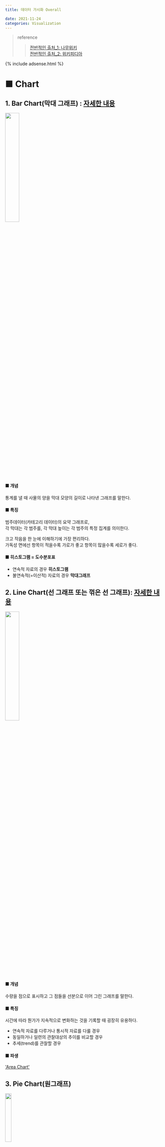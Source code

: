 ```yaml
---
title: 데이터 가시화 Overall

date: 2021-11-24
categories: Visualization
---
```


> reference
>> [전반적인 출처_1: 나무위키](https://namu.wiki/w/%EB%82%98%EB%AC%B4%EC%9C%84%ED%82%A4:%EB%8C%80%EB%AC%B8)<br>
>> [전반적인 출처_2: 위키피디아](https://en.wikipedia.org/wiki/Main_Page)


{% include adsense.html %}

# ■ Chart

## 1. Bar Chart(막대 그래프) : [자세한 내용](https://tododata101.github.io/visualization/Bar+chart-python/)
<img src="https://w.namu.la/s/8aaa18bc88d474bafc366ce88dd070b2f5341506a46eadd4aa91949dba4b6a8f07abcb8b4fce1ff429ac864886e68fc80b25895e3e4eaf5f32ac40f600b22b3f722aeeb1f9cd31bea467293736d5d6af2b056d1f440f2c66bd8b6b3afa83dcdc"  width='30%' height='30%'>

#### ■ 개념
통계를 낼 때 사물의 양을 막대 모양의 길이로 나타낸 그래프를 말한다. <br>
#### ■ 특징
범주데이터(카테고리 데이터)의 요약 그래프로, <br>
각 막대는 각 범주를, 각 막대 높이는 각 범주의 특정 집계를 의미한다.

크고 작음을 한 눈에 이해하기에 가장 편리하다. <br>
가독성 면에선 항목이 적을수록 가로가 좋고 항목이 많을수록 세로가 좋다.
#### ■ 히스토그램 = 도수분포표
- 연속적 자료의 경우 **히스토그램**
- 불연속적(=이산적) 자료의 경우 **막대그래프**


## 2. Line Chart(선 그래프 또는 꺾은 선 그래프): [자세한 내용](https://tododata101.github.io/visualization/Line+chart-python/)
<img src="https://ww.namu.la/s/663e867864f5d6cd1e2f1db1035d251f946a8849f9a7e3b2f14e1b7c8db813556729684fb01fb2cb5cf0850de5e6368f2283c6eff1e61f5ecfdef124f79a320d9b7cb90bbccbea4bcfa42300e2351752fc06860977e49959f685bacd5864ff1d"  width='30%' height='30%'>

#### ■ 개념
수량을 점으로 표시하고 그 점들을 선분으로 이어 그린 그래프를 말한다.<br>
#### ■ 특징
시간에 따라 뭔가가 지속적으로 변화하는 것을 기록할 때 굉장히 유용하다.<br>
- 연속적 자료를 다루거나 통시적 자료를 다룰 경우
- 동일하거나 일련의 관찰대상의 추이를 비교할 경우
- 추세(trend)를 관찰할 경우
 
#### ■ 파생 
['Area Chart'](https://en.wikipedia.org/wiki/Area_chart)

## 3. Pie Chart(원그래프)
<img src="https://upload.wikimedia.org/wikipedia/commons/thumb/d/db/English_dialects1997.svg/440px-English_dialects1997.svg.png"  width='20%' height='20%'>

#### ■ 개념
전체에 대한 각 항목의 비율을 원 모양으로 나타낸 그래프다.<br>

#### ■ 특징
전체에 대한 부분의 비율을 한 눈에 알 수 있기 때문에 비율을 나타낼 때 편리하다. 

## 4. Scatter Plot(산점도 그래프)
<img src="https://upload.wikimedia.org/wikipedia/ko/thumb/8/8a/Scatter_plot.png/480px-Scatter_plot.png"  width='20%' height='20%'>

#### ■ 개념
가로축(X축)과 세로축(Y축)을 설정한 좌표평면 상에서 각각의 관찰값들을 점이나 X 문자로 표시하는 방식.<br>
좌표상의 점(點)들을 표시함으로써 **두 개 변수 간의 관계**를 나타내는 그래프 방법이다. <br>
*두 축이 의미하는 바가 무엇인지부터 확실하게 정의되어야 한다.*

#### ■ 특징
- 강도파악: **상관관계** <br>
강한 음(양)의 관계인지, 약한 음(양)의 관계인지 파악

- 모형의 적합성: **회귀적합선**<br>
좌표상의 점이 회귀적합선에 인접하면<br>
모형이 데이터에 적합하여,해당 모형에 대한 회귀 방정식을 사용하여 데이터 설명 가능.

- 이상치(outlier)<br>
고립된 점이 이상치를 나타내며,<br>
결과에 큰 영향을 끼칠 수 있으니 원인 식별 후 제거 등의 액션이 필요.


## 5. Bubble Chart 

#### ■ 개념
X축, Y축, Bubble, 이렇게 3지표를 한 좌표에 나타내는 그래프<br>
Scatter Plot의 파생 그래프이기도 함.

#### ■ 특징(예시)
X축: 폭력 사건 수<br>
Y축: 재물 도난 사건 수<br>
Bubble 크기 : 빈곤 수준 이하의 주 거주자의 비율<br>
<img src="https://upload.wikimedia.org/wikipedia/commons/thumb/a/a0/Bubble_Chart_of_Crime_versus_Poverty_in_50_states.jpg/580px-Bubble_Chart_of_Crime_versus_Poverty_in_50_states.jpg"  width='50%' height='50%'>

추세에 따르면 빈곤 수준 이하의 인구 비율이 높은 주에서 범죄율이 더 높음

## 6. Radar Chart
<img src="https://upload.wikimedia.org/wikipedia/commons/2/26/Radar_chart.JPG"  width='20%' height='20%'>

#### ■ 개념
어떤 측정 목표에 대한 평가항목이 여러 개일 때 항목 수에 따라 원을 같은 간격으로 나누고, <br>
중심으로부터 일정 간격으로 동심으로 척도를 재는 칸을 나누어 <br>
각 평가항목의 정량화된 점수에 따라 그 위치에 점을 찍고 <br>
평가항목간 점을 이어 선으로 만들어 항목 간 균형을 한눈에 볼 수 있도록 해주는 도표

#### ■ 특징
여러 측정 목표를 함께 겹쳐 놓아<br>
각 항목 간 비율뿐만 아니라 균형과 경향을 직관적으로 알 수 있어 편리하다.<br>

*꺾은 선 그래프의 파생*

## 7. Tree Map
<img src="https://support.content.office.net/ko-kr/media/b3bfff05-380e-4dd9-b49b-7a2bfd128870.png"  width='20%' height='20%'>

#### ■ 개념
데이터를 중첩된 사각형으로 표시하는 그래프<br>
차원을 사용하여 트리맵의 구조를 정의하고 측정값을 사용하여 개별 사각형의 크기 또는 색상을 정의. 

#### ■ 특징
계층 구조 데이터를 활용하고 시각화하기에 적합하다.

## 8. Heat Map
<img src="https://raw.githubusercontent.com/tododata101/tododata101.github.io/master/_posts/beforepost/heatmap.png"  width='20%' height='20%'>

#### ■ 개념
색상으로 표현할 수 있는 다양한 정보를 일정한 이미지 위에 열분포 형태의 비주얼한 그래픽으로 출력

#### ■ 특징
단순한 숫자나열로 파악하기 어려운 내용을<br>
색상을 통한 시각화로 파악하기 쉽게 할 수 있는 장점이 있음

# ■ Plot

## 1. Box Plot (상자 그림 or 상자 수염 그림)
<img src="https://wikidocs.net/images/page/141959/box_plot_00.png"  width='20%' height='20%'>

#### ■ 개념
기술 통계학에서 수치적 자료를 표현하는 그래프로,<br>
통계량인 5가지 요약 수치를 표현한다.(4분위 혹은 백분위를 표현하는 데에 적합)<br>
이상치는 점으로 나타난다.

> 5가지 요약 수치
>> - 최솟값: Q0 혹은 0% (Whisker 수염)
>> - 제 1사분위: Q1 혹은 25%
>> - 중앙값: Q2 혹은 50%
>> - 제 3사분위: Q3 혹은 75%
>> - 최댓값: Q4 혹은 100% (Whisker 수염)

<img src="https://t1.daumcdn.net/cfile/tistory/2532913754A7F38938"  width='30%' height='30%'>


> 기타 용어
>> 4분위 범위 수(IQR) : Q3 - Q1

#### ■ 특징
여러 그룹 또는 데이터 세트 사이의 분포를 비교할 때 유용함.


# ■ Map

## 1. Map
<img src="https://help.tableau.com/current/pro/desktop/en-us/Img/maps_symbol6.png"  width='30%' height='30%'>

[referece: Tableau](https://help.tableau.com/current/pro/desktop/en-us/maps_howto_simple.htm)

지리적 배경에 항목을 표시하는 그래프


# ■ Further

## 1. Cohort(코호트)

<img src="https://lh3.googleusercontent.com/18l3K_nW39zpj2VkkwqI1szd4ShqzuBAuMxfS3Ut04mv_d7BHlYQAkwXSdodRgzwEA=w700-rwa"  width='30%' height='30%'>

[reference: Google Analytics](https://support.google.com/analytics/answer/6074676?hl=en#zippy=%2Cin-this-article)

#### ■ 개념
데이터를 관련 그룹으로 나누는 일종의 행동 분석으로 코호트는 각 그룹을 의미. <br>
각 그룹은 정의된 시간 범위 내에서 공통된 특성이나 경험을 공유하여<br>
각 그룹 별 라이프사이클 패턴을 이해할 수 있음.

#### ■ 특징
모바일/웹 사용자 분석에 있어 <br>
**‘사용자 유지율(=retention)’** 지표 분석에 유용히 쓰임.

> **사용자 유지율**<br>
> 사용자가 서비스에 얼마나 잘 정착했는지를 의미<br>
>> - 사이트에 얼마나 다시 방문하였는지
>> - 얼마나 다시 상품을 재구매하였는지 

## 2. Sankey Diagram (생키 다이어그램)
<img src="https://upload.wikimedia.org/wikipedia/commons/thumb/2/29/Earth_heat_balance_Sankey_diagram.svg/580px-Earth_heat_balance_Sankey_diagram.svg.png"  width='30%' height='30%'>

#### ■ 개념
흐름(Flow) 다이어그램의 한 종류로서<br>
그 화살표의 너비로 흐름의 양을 비율적으로 보여준다.

#### ■ 특징
주로 어떤 프로세스에서 에너지, 연료, 비용의 움직임을 시각화하는 데에 사용된다. <br>
<br>
또한, 시스템 내에서 주된 이동이나 흐름을 시각적으로 강조하며 <br>
이는 어떤 항목의 기여도가 가장 높은지 찾는 데에 효과적이다.

## 3. Funnel Diagram (깔대기형 차트)
<img src="https://d9p7civm2914u.cloudfront.net/wp-content/uploads/2020/09/marketing-funnel-diagram-copy.png"  width='30%' height='30%'>

[reference: skyword](https://www.skyword.com/contentstandard/how-the-marketing-funnel-works-from-top-to-bottom/)

#### ■ 개념
각 단계의 수치 및 비율을 표시하는 그래프로 누적 백분율 막대형 차트와 유사.<br>
주로, 고객의 구매까지의 여정을 이해하는 마케팅 퍼널로 이용됨

#### ■ 마케팅 퍼널
고객이 유입되고 전환(구매)로 이르는 단계를 수치하고 이해함.

- Awareness: Lead(잠재고객) 생성
- Interest: Lead 육성
- Consideration: Lead 육성
- Intent: Lead 육성
- Evaluation: 판매
- Purchase: 판매


## 4. Word Cloud(워드 클라우드)

<img src="https://upload.wikimedia.org/wikipedia/commons/thumb/9/9e/Foundation-l_word_cloud_without_headers_and_quotes.png/440px-Foundation-l_word_cloud_without_headers_and_quotes.png"  width='30%' height='30%'>

#### ■ 개념
키워드 시각화 그래프로, 키워드의 중요도는 글꼴 크기나 색상으로 표시됨.

#### ■ 특징
더 큰 용어는 더 큰 무게를 의미하여, 각 용어의 상대적 중요성을 결정하는 데 유용.

## 5. Sunburst chart(선버스트 차트)

<img src="https://support.content.office.net/ko-kr/media/eb234cf8-1004-49bc-bfee-a50602ac492a.png"  width='30%' height='30%'>

[reference: microsoft](https://support.microsoft.com/ko-kr/office/%EC%97%90-%EC%84%A0%EB%B2%84%EC%8A%A4%ED%8A%B8-%EC%B0%A8%ED%8A%B8%EB%A5%BC-office-4a127977-62cd-4c11-b8c7-65b84a358e0c)

#### ■ 개념

계층 구조 데이터를 표시하는 데 적합함.<br>
- 하나의 고리 또는 원: 계층 구조의 각 수준
- 가장 안쪽에 있는 원: 계층 구조의 가장 높은 수준

#### ■ 트리맵 차트와의 비교

- Sunburst chart: 하나의 고리가 어떤 요소로 구성되어 있는지 시각화.
- 트리맵 차트: 상대적 크기 비교에 적합.

## 6. Gantt Chart
<img src="https://upload.wikimedia.org/wikipedia/commons/thumb/e/e2/GanttChartAnatomy.png/600px-GanttChartAnatomy.png"  width='30%' height='30%'>

#### ■ 개념
프로젝트 일정관리를 위한 바(bar)형태의 도구 <br>
각 업무별로 일정의 시작과 끝을 그래픽으로 표시하여 전체 일정을 한눈에 볼 수 있고 <br>
각 업무(activities) 사이의 관계를 나타낼 수 있음




